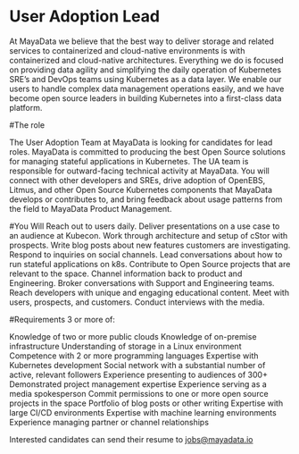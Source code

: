 User Adoption Lead
==================

At MayaData we believe that the best way to deliver storage and
related services to containerized and cloud-native environments is
with containerized and cloud-native architectures. Everything we do is
focused on providing data agility and simplifying the daily operation
of Kubernetes SRE’s and DevOps teams using Kubernetes as a data
layer. We enable our users to handle complex data management
operations easily, and we have become open source leaders in building
Kubernetes into a first-class data platform.

#The role

The User Adoption Team at MayaData is looking for candidates for lead
roles. MayaData is committed to producing the best Open Source
solutions for managing stateful applications in Kubernetes. The UA
team is responsible for outward-facing technical activity at
MayaData. You will connect with other developers and SREs, drive
adoption of OpenEBS, Litmus, and other Open Source Kubernetes
components that MayaData develops or contributes to, and bring
feedback about usage patterns from the field to MayaData Product
Management.

#You Will
Reach out to users daily.
Deliver presentations on a use case to an audience at Kubecon.
Work through architecture and setup of cStor with prospects.
Write blog posts about new features customers are investigating.
Respond to inquiries on social channels.
Lead conversations about how to run stateful applications on k8s.
Contribute to Open Source projects that are relevant to the space.
Channel information back to product and Engineering.
Broker conversations with Support and Engineering teams.
Reach developers with unique and engaging educational content.
Meet with users, prospects, and customers.
Conduct interviews with the media.

#Requirements
3 or more of:

Knowledge of two or more public clouds
Knowledge of on-premise infrastructure
Understanding of storage in a Linux environment
Competence with 2 or more programming languages
Expertise with Kubernetes development
Social network with a substantial number of active, relevant followers
Experience presenting to audiences of 300+
Demonstrated project management expertise
Experience serving as a media spokesperson
Commit permissions to one or more open source projects in the space
Portfolio of blog posts or other writing
Expertise with large CI/CD environments
Expertise with machine learning environments
Experience managing partner or channel relationships

Interested candidates can send their resume to jobs@mayadata.io
